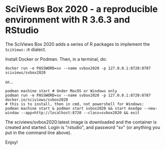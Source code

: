 # SciViews Box 2020 - a reproducible environment with R 3.6.3 and RStudio

The SciViews Box 2020 adds a series of R packages to implement the `SciViews::R` dialect.

Install Docker or Podman. Then, in a terminal, do:

    docker run -e PASSWORD=sv --name svbox2020 -p 127.0.0.1:8720:8787 sciviews/svbox2020

or...

    podman machine start # Under MacOS or Windows only
    podman run -e PASSWORD=sv --name svbox2020 -p 127.0.0.1:8720:8787 docker.io/sciviews/svbox2020
    # this is to install, then in cmd, not powershell for Windows:
    podman machine start & podman start svbox2020 && start msedge --new-window --app=http://localhost:8720 --class=svbox2020 && exit

The sciviews/svbox2020:latest image is downloaded and the container is created and started. Login is "rstudio", and password "sv" (or anything you put in the command line above).

Enjoy!
